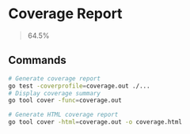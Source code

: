 # Coverage Report

> 64.5%

## Commands

```bash
# Generate coverage report
go test -coverprofile=coverage.out ./...
# Display coverage summary
go tool cover -func=coverage.out

# Generate HTML coverage report
go tool cover -html=coverage.out -o coverage.html
```